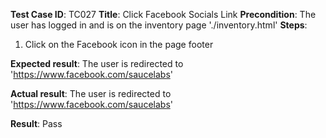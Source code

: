 **Test Case ID**: TC027
**Title**: Click Facebook Socials Link
**Precondition**: The user has logged in and is on the inventory page './inventory.html'
**Steps**:
1. Click on the Facebook icon in the page footer

**Expected result**: The user is redirected to 'https://www.facebook.com/saucelabs'

**Actual result**: The user is redirected to 'https://www.facebook.com/saucelabs'

**Result**: Pass